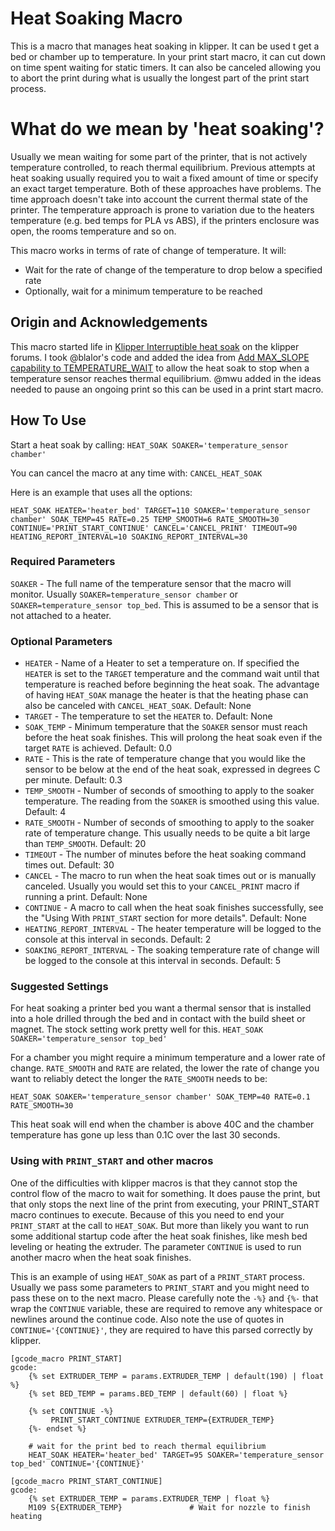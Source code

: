 # Heat Soaking Macro

This is a macro that manages heat soaking in klipper. It can be used t get a bed or chamber up to temperature. In your print start macro, it can cut down on time spent waiting for static timers. It can also be canceled allowing you to abort the print during what is usually the longest part of the print start process.

# What do we mean by 'heat soaking'?
Usually we mean waiting for some part of the printer, that is not actively temperature controlled, to reach thermal equilibrium. Previous attempts at heat soaking usually required you to wait a fixed amount of time or specify an exact target temperature. Both of these approaches have problems. The time approach doesn't take into account the current thermal state of the printer. The temperature approach is prone to variation due to the heaters temperature (e.g. bed temps for PLA vs ABS), if the printers enclosure was open, the rooms temperature and so on.

This macro works in terms of rate of change of temperature. It will:
* Wait for the rate of change of the temperature to drop below a specified rate
* Optionally, wait for a minimum temperature to be reached

## Origin and Acknowledgements
This macro started life in [Klipper Interruptible heat soak](https://klipper.discourse.group/t/interruptible-heat-soak/1552/) on the klipper forums. I took @blalor's code and added the idea from [Add MAX_SLOPE capability to TEMPERATURE_WAIT](https://github.com/Klipper3d/klipper/pull/4796) to allow the heat soak to stop when a temperature sensor reaches thermal equilibrium. @mwu added in the ideas needed to pause an ongoing print so this can be used in a print start macro.

## How To Use
Start a heat soak by calling:
`HEAT_SOAK SOAKER='temperature_sensor chamber'`

You can cancel the macro at any time with:
`CANCEL_HEAT_SOAK`

Here is an example that uses all the options:
```
HEAT_SOAK HEATER='heater_bed' TARGET=110 SOAKER='temperature_sensor chamber' SOAK_TEMP=45 RATE=0.25 TEMP_SMOOTH=6 RATE_SMOOTH=30 CONTINUE='PRINT_START_CONTINUE' CANCEL='CANCEL_PRINT' TIMEOUT=90 HEATING_REPORT_INTERVAL=10 SOAKING_REPORT_INTERVAL=30
```

### Required Parameters
`SOAKER` - The full name of the temperature sensor that the macro will monitor. Usually `SOAKER=temperature_sensor chamber` or `SOAKER=temperature_sensor top_bed`. This is assumed to be a sensor that is not attached to a heater.

### Optional Parameters
* `HEATER` - Name of a Heater to set a temperature on. If specified the `HEATER` is set to the `TARGET` temperature and the command wait until that temperature is reached before beginning the heat soak. The advantage of having `HEAT_SOAK` manage the heater is that the heating phase can also be canceled with `CANCEL_HEAT_SOAK`. Default: None
* `TARGET` - The temperature to set the `HEATER` to. Default: None
* `SOAK_TEMP` - Minimum temperature that the `SOAKER` sensor must reach before the heat soak finishes. This will prolong the heat soak even if the target `RATE` is achieved. Default: 0.0
* `RATE` - This is the rate of temperature change that you would like the sensor to be below at the end of the heat soak, expressed in degrees C per minute. Default: 0.3
* `TEMP_SMOOTH` - Number of seconds of smoothing to apply to the soaker temperature. The reading from the `SOAKER` is smoothed using this value. Default: 4
* `RATE_SMOOTH` - Number of seconds of smoothing to apply to the soaker rate of temperature change. This usually needs to be quite a bit large than `TEMP_SMOOTH`. Default: 20
* `TIMEOUT` - The number of minutes before the heat soaking command times out. Default: 30
* `CANCEL` - The macro to run when the heat soak times out or is manually canceled. Usually you would set this to your `CANCEL_PRINT` macro if running a print. Default: None
* `CONTINUE` - A macro to call when the heat soak finishes successfully, see the "Using With `PRINT_START` section for more details". Default: None
* `HEATING_REPORT_INTERVAL` - The heater temperature will be logged to the console at this interval in seconds. Default: 2
* `SOAKING_REPORT_INTERVAL` - The soaking temperature rate of change will be logged to the console at this interval in seconds. Default: 5

### Suggested Settings
For heat soaking a printer bed you want a thermal sensor that is installed into a hole drilled through the bed and in contact with the build sheet or magnet. The stock setting work pretty well for this.
`HEAT_SOAK SOAKER='temperature_sensor top_bed' `

For a chamber you might require a minimum temperature and a lower rate of change. `RATE_SMOOTH` and `RATE` are related, the lower the rate of change you want to reliably detect the longer the `RATE_SMOOTH` needs to be:

```
HEAT_SOAK SOAKER='temperature_sensor chamber' SOAK_TEMP=40 RATE=0.1 RATE_SMOOTH=30
```

This heat soak will end when the chamber is above 40C and the chamber temperature has gone up less than 0.1C over the last 30 seconds.

### Using with `PRINT_START` and other macros
One of the difficulties with klipper macros is that they cannot stop the control flow of the macro to wait for something. It does pause the print, but that only stops the next line of the print from executing, your PRINT_START macro continues to execute. Because of this you need to end your `PRINT_START` at the call to `HEAT_SOAK`. But more than likely you want to run some additional startup code after the heat soak finishes, like mesh bed leveling or heating the extruder. The parameter `CONTINUE` is used to run another macro when the heat soak finishes.

This is an example of using `HEAT_SOAK` as part of a `PRINT_START` process. Usually we pass some parameters to `PRINT_START` and you might need to pass these on to the next macro. Please carefully note the `-%}` and `{%-` that wrap the `CONTINUE` variable, these are required to remove any whitespace or newlines around the continue code. Also note the use of quotes in `CONTINUE='{CONTINUE}'`, they are required to have this parsed correctly by klipper.

```
[gcode_macro PRINT_START]
gcode:
    {% set EXTRUDER_TEMP = params.EXTRUDER_TEMP | default(190) | float %}
    {% set BED_TEMP = params.BED_TEMP | default(60) | float %}

    {% set CONTINUE -%}
         PRINT_START_CONTINUE EXTRUDER_TEMP={EXTRUDER_TEMP}
    {%- endset %}

    # wait for the print bed to reach thermal equilibrium
    HEAT_SOAK HEATER='heater_bed' TARGET=95 SOAKER='temperature_sensor top_bed' CONTINUE='{CONTINUE}'

[gcode_macro PRINT_START_CONTINUE]
gcode:
    {% set EXTRUDER_TEMP = params.EXTRUDER_TEMP | float %}
    M109 S{EXTRUDER_TEMP}               # Wait for nozzle to finish heating
```

